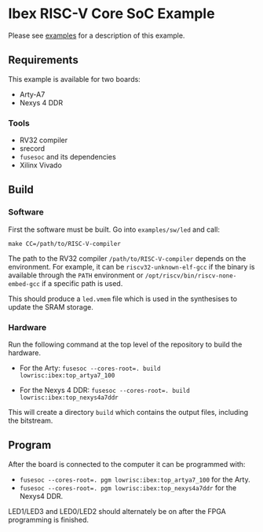 # Ibex RISC-V Core SoC Example

Please see [examples](https://ibex-core.readthedocs.io/en/latest/examples.html "Ibex User Manual") for a description of this example.

## Requirements

This example is available for two boards:

- Arty-A7
- Nexys 4 DDR

### Tools

  - RV32 compiler
  - srecord
  - `fusesoc` and its dependencies
  - Xilinx Vivado

## Build

### Software

First the software must be built. Go into `examples/sw/led` and call:

```
make CC=/path/to/RISC-V-compiler
```

The path to the RV32 compiler `/path/to/RISC-V-compiler` depends on the environment.
For example, it can be `riscv32-unknown-elf-gcc` if the binary is available through the `PATH` environment or `/opt/riscv/bin/riscv-none-embed-gcc` if a specific path is used.

This should produce a `led.vmem` file which is used in the synthesises to update the SRAM storage.

### Hardware

Run the following command at the top level of the repository to build the hardware.

- For the Arty: `fusesoc --cores-root=. build lowrisc:ibex:top_artya7_100`

- For the Nexys 4 DDR: `fusesoc --cores-root=. build lowrisc:ibex:top_nexys4a7ddr`

This will create a directory `build` which contains the output files, including the bitstream.

## Program

After the board is connected to the computer it can be programmed with:

- `fusesoc --cores-root=. pgm lowrisc:ibex:top_artya7_100` for the Arty.
- `fusesoc --cores-root=. pgm lowrisc:ibex:top_nexys4a7ddr` for the Nexys4 DDR.

LED1/LED3 and LED0/LED2 should alternately be on after the FPGA programming is finished.